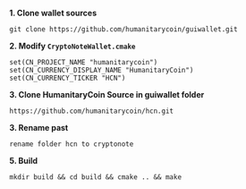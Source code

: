**1. Clone wallet sources**

```
git clone https://github.com/humanitarycoin/guiwallet.git
```

**2. Modify `CryptoNoteWallet.cmake`**
 
```
set(CN_PROJECT_NAME "humanitarycoin")
set(CN_CURRENCY_DISPLAY_NAME "HumanitaryCoin")
set(CN_CURRENCY_TICKER "HCN")
```

**3. Clone HumanitaryCoin Source in guiwallet folder**

```
https://github.com/humanitarycoin/hcn.git
```

**3. Rename past**

```
rename folder hcn to cryptonote
```

**5. Build**

```
mkdir build && cd build && cmake .. && make
```
